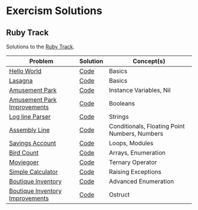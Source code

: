 # Exercism Solutions

## Ruby Track

Solutions to the [Ruby Track](https://exercism.org/tracks/ruby).

| Problem       | Solution | Concept(s) |
|---------------|----------| -----------|
| [Hello World](https://exercism.org/tracks/ruby/exercises/hello-world) | [Code](ruby/hello_world.rb) | Basics |
| [Lasagna](https://exercism.org/tracks/ruby/exercises/lasagna) | [Code](ruby/lasagna.rb) | Basics |
| [Amusement Park](https://exercism.org/tracks/ruby/exercises/amusement-park) | [Code](ruby/attendee_1.rb) | Instance Variables, Nil |
| [Amusement Park Improvements](https://exercism.org/tracks/ruby/exercises/amusement-park-improvements) | [Code](ruby/attendee_2.rb) | Booleans |
| [Log line Parser](https://exercism.org/tracks/ruby/exercises/log-line-parser) | [Code](ruby/log_line_parser.rb) | Strings |
| [Assembly Line](https://exercism.org/tracks/ruby/exercises/assembly-line) | [Code](ruby/assembly_line.rb) | Conditionals, Floating Point Numbers, Numbers |
| [Savings Account](https://exercism.org/tracks/ruby/exercises/savings-account) | [Code](ruby/savings_account.rb) | Loops, Modules |
| [Bird Count](https://exercism.org/tracks/ruby/exercises/bird-count) | [Code](ruby/bird_count.rb) | Arrays, Enumeration |
| [Moviegoer](https://exercism.org/tracks/ruby/exercises/moviegoer) | [Code](ruby/moviegoer.rb) | Ternary Operator |
| [Simple Calculator](https://exercism.org/tracks/ruby/exercises/simple-calculator) | [Code](ruby/simple_calculator_1.rb) | Raising Exceptions |
| [Boutique Inventory](https://exercism.org/tracks/ruby/exercises/boutique-inventory) | [Code](ruby/boutique_inventory_1.rb) | Advanced Enumeration |
| [Boutique Inventory Improvements](https://exercism.org/tracks/ruby/exercises/boutique-inventory-improvements) | [Code](ruby/boutique_inventory_2.rb) | Ostruct |